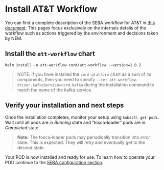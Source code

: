 # Install AT&T Workflow

You can find a complete description of the SEBA workflow for AT&T in [this document](https://docs.google.com/document/d/1nou2c8AsRzhaDJmA_eYvFgd0Y33KiCsioveU77AOVCI/edit#heading=h.x73smxj2xaib). This pages focus exclusively on the internals details of the workflow such as actions triggered by the environment and decisions taken by NEM.

## Install the `att-workflow` chart

```shell
helm install -n att-workflow cord/att-workflow --version=1.0.2
```

> NOTE: if you have installed the `cord-platform` chart as a sum of its components,
> then you need to specify `--set att-workflow-driver.kafkaService=cord-kafka`
> during the installation command to match the name of the kafka service.

## Verify your installation and next steps

Once the installation completes, monitor your setup using `kubectl get pods`.
Wait until all pods are in *Running* state and “tosca-loader” pods are in *Completed* state.

>**Note:** The tosca-loader pods may periodically transition into *error* state. This is expected. They will retry and eventually get to the desired state.

Your POD is now installed and ready for use. To learn how to operate your POD continue to the [SEBA configuration section](../configuration.md).
